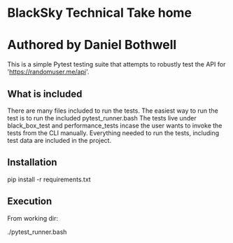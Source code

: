 # BlackSky Technical Take home
# Authored by Daniel Bothwell


This is a simple Pytest testing suite that attempts to robustly test the API for 'https://randomuser.me/api'.

## What is included

There are many files included to run the tests. The easiest way to run the test is to run the included pytest_runner.bash
The tests live under black_box_test and performance_tests incase the user wants to invoke the tests from the CLI manually. 
Everything needed to run the tests, including test data are included in the project. 

## Installation

pip install -r requirements.txt

## Execution

From working dir:

./pytest_runner.bash
